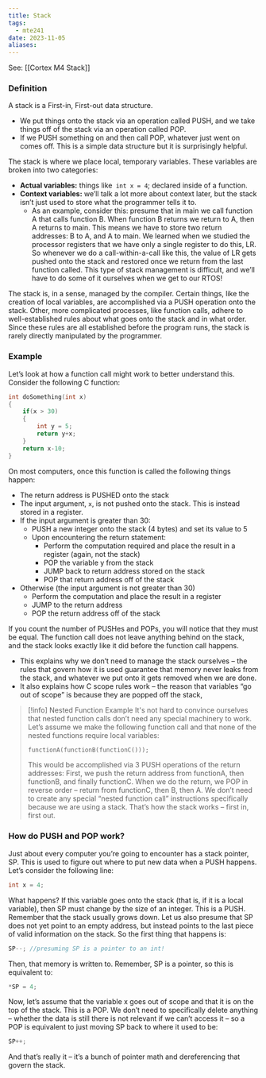 ```yaml
---
title: Stack
tags:
  - mte241
date: 2023-11-05
aliases:
---
```

See: [[Cortex M4 Stack]]
### Definition
A stack is a First-in, First-out data structure. 
- We put things onto the stack via an operation called PUSH, and we take things off of the stack via an operation called POP. 
- If we PUSH something on and then call POP, whatever just went on comes off. This is a simple data structure but it is surprisingly helpful.

The stack is where we place local, temporary variables. These variables are broken into two categories: 
- **Actual variables:** things like` int x = 4`; declared inside of a function. 
- **Context variables:** we’ll talk a lot more about context later, but the stack isn’t just used to store what the programmer tells it to. 
	- As an example, consider this: presume that in main we call function A that calls function B. When function B returns we return to A, then A returns to main. This means we have to store two return addresses: B to A, and A to main. We learned when we studied the processor registers that we have only a single register to do this, LR. So whenever we do a call-within-a-call like this, the value of LR gets pushed onto the stack and restored once we return from the last function called. This type of stack management is difficult, and we’ll have to do some of it ourselves when we get to our RTOS!

The stack is, in a sense, managed by the compiler. Certain things, like the creation of local variables, are accomplished via a PUSH operation onto the stack. Other, more complicated processes, like function calls, adhere to well-established rules about what goes onto the stack and in what order. Since these rules are all established before the program runs, the stack is rarely directly manipulated by the programmer. 

### Example
Let’s look at how a function call might work to better understand this. Consider the following C function:

```c
int doSomething(int x) 
{ 
	if(x > 30) 
	{ 
		int y = 5; 
		return y+x; 
	} 
	return x-10; 
}
```

On most computers, once this function is called the following things happen:
- The return address is PUSHED onto the stack
- The input argument, `x`, is not pushed onto the stack. This is instead stored in a register. 
- If the input argument is greater than 30:
	- PUSH a new integer onto the stack (4 bytes) and set its value to 5
	- Upon encountering the return statement:
		- Perform the computation required and place the result in a register (again, not the stack)
		- POP the variable y from the stack
		- JUMP back to return address stored on the stack
		- POP that return address off of the stack
- Otherwise (the input argument is not greater than 30)
	- Perform the computation and place the result in a register
	- JUMP to the return address
	- POP the return address off of the stack

If you count the number of PUSHes and POPs, you will notice that they must be equal. The function call does not leave anything behind on the stack, and the stack looks exactly like it did before the function call happens. 
- This explains why we don’t need to manage the stack ourselves – the rules that govern how it is used guarantee that memory never leaks from the stack, and whatever we put onto it gets removed when we are done.
-  It also explains how C scope rules work – the reason that variables “go out of scope” is because they are popped off the stack,

>[!info] Nested Function Example
>It's not hard to convince ourselves that nested function calls don’t need any special machinery to work. Let’s assume we make the following function call and that none of the nested functions require local variables: 
>```c
>functionA(functionB(functionC())); 
>```
>
>This would be accomplished via 3 PUSH operations of the return addresses: First, we push the return address from functionA, then functionB, and finally functionC. When we do the return, we POP in reverse order – return from functionC, then B, then A. We don’t need to create any special “nested function call” instructions specifically because we are using a stack. That’s how the stack works – first in, first out.

### How do PUSH and POP work?
Just about every computer you’re going to encounter has a stack pointer, SP. This is used to figure out where to put new data when a PUSH happens. Let’s consider the following line: 
```c
int x = 4; 
```

What happens? If this variable goes onto the stack (that is, if it is a local variable), then SP must change by the size of an integer. This is a PUSH. Remember that the stack usually grows down. Let us also presume that SP does not yet point to an empty address, but instead points to the last piece of valid information on the stack. So the first thing that happens is: 
```c
SP--; //presuming SP is a pointer to an int!
```

Then, that memory is written to. Remember, SP is a pointer, so this is equivalent to: 
```c
*SP = 4; 
```

Now, let’s assume that the variable x goes out of scope and that it is on the top of the stack. This is a POP. We don’t need to specifically delete anything – whether the data is still there is not relevant if we can’t access it – so a POP is equivalent to just moving SP back to where it used to be:
```c
SP++;
```
And that’s really it – it’s a bunch of pointer math and dereferencing that govern the stack.

